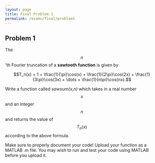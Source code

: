 ```yaml
---
layout: page
title: Final Problem 1
permalink: /exams/final/problem1
---
```


## Problem 1

The $$n$$'th Fourier truncation of a **sawtooth function** is given by

$$T_n(x) = 1 + \frac{1}{\pi}\cos(x) + \frac{1}{2\pi}\cos(2x) + \frac{1}{3\pi}\cos(3x) + \dots + \frac{1}{n\pi}\cos(nx).$$

Write a function called *sawsum(x,n)* which takes in a real number $$x$$ and an integer $$n$$ and returns the value of $$T_n(x)$$ according to the above formula.

Make sure to properly document your code!
Upload your function as a MATLAB .m file.  You may wish to run and test your code using MATLAB before you upload it.

